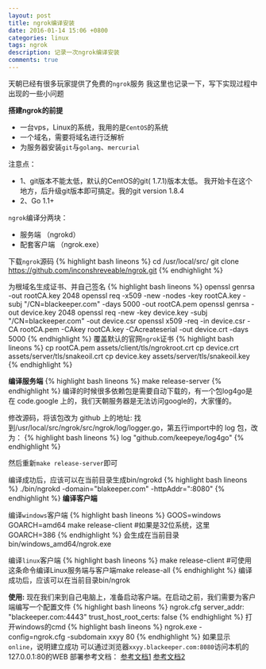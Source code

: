 ```yaml
---
layout: post
title: ngrok编译安装
date: 2016-01-14 15:06 +0800
categories: linux
tags: ngrok 
description: 记录一次ngrok编译安装
comments: true
---
```



天朝已经有很多玩家提供了免费的`ngrok`服务
我这里也记录一下，写下实现过程中出现的一些小问题

**搭建ngrok的前提**
 - 一台vps，Linux的系统，我用的是`CentOS`的系统
 - 一个域名，需要将域名进行泛解析
 - 为服务器安装`git`与`golang`、`mercurial`

注意点： 
 - 1、git版本不能太低，默认的CentOS的git( 1.7.1)版本太低。 我开始卡在这个地方，后升级git版本即可搞定。我的git version 1.8.4
 - 2、Go 1.1+
 
<!-- more -->

`ngrok`编译分两块：
 - 服务端 （ngrokd）
 - 配套客户端 （ngrok.exe）

下载`ngrok`源码
{% highlight bash lineons %}
cd /usr/local/src/
git clone https://github.com/inconshreveable/ngrok.git
{% endhighlight %}

为根域名生成证书、并自己签名
{% highlight bash lineons %}
openssl genrsa -out rootCA.key 2048
openssl req -x509 -new -nodes -key rootCA.key -subj "/CN=blackeeper.com" -days 5000 -out rootCA.pem
openssl genrsa -out device.key 2048
openssl req -new -key device.key -subj "/CN=blackeeper.com" -out device.csr
openssl x509 -req -in device.csr -CA rootCA.pem -CAkey rootCA.key -CAcreateserial -out device.crt -days 5000
{% endhighlight %}
覆盖默认的官网`ngrok`证书
{% highlight bash lineons %}
cp rootCA.pem assets/client/tls/ngrokroot.crt
cp device.crt assets/server/tls/snakeoil.crt 
cp device.key assets/server/tls/snakeoil.key
{% endhighlight %}

**编译服务端**
{% highlight bash lineons %}
make release-server
{% endhighlight %}
编译的时候很多依赖包是需要自动下载的，有一个包log4go是在 code.google 上的，我们天朝服务器是无法访问google的，大家懂的。

修改源码，将该包改为 github 上的地址:
找到/usr/local/src/ngrok/src/ngrok/log/logger.go，第五行import中的 log 包，改为：
{% highlight bash lineons %}
log "github.com/keepeye/log4go"
{% endhighlight %}

然后重新`make release-server`即可

编译成功后，应该可以在当前目录生成bin/ngrokd
{% highlight bash lineons %}
./bin/ngrokd  -domain="blakeeper.com" -httpAddr=":8080"
{% endhighlight %}
**编译客户端**

编译`windows`客户端
{% highlight bash lineons %}
GOOS=windows GOARCH=amd64
make release-client
#如果是32位系统，这里 GOARCH=386
{% endhighlight %}
会生成在当前目录bin/windows_amd64/ngrok.exe

编译`linux`客户端
{% highlight bash lineons %}
make release-client
#可使用这条命令编译Linux服务端与客户端make release-all
{% endhighlight %}
编译成功后，应该可以在当前目录bin/ngrok


**使用:**
现在我们来到自己电脑上，准备启动客户端。在启动之前，我们需要为客户端编写一个配置文件 
{% highlight bash lineons %}
ngrok.cfg 
server_addr: "blackeeper.com:4443"
trust_host_root_certs: false
{% endhighlight %}
打开windows的cmd
{% highlight bash lineons %}
ngrok.exe -config=ngrok.cfg -subdomain xxyy 80
{% endhighlight %}
如果显示`online`，说明建立成功
可以通过浏览器`xxyy.blackeeper.com:8080`访问本机的127.0.0.1:80的WEB
部署参考文档：
[参考文档1][1]
[参考文档2][2]


  [1]: https://github.com/inconshreveable/ngrok/blob/master/docs/SELFHOSTING.md
  [2]: http://www.svenbit.com/2014/09/run-ngrok-on-your-own-server/